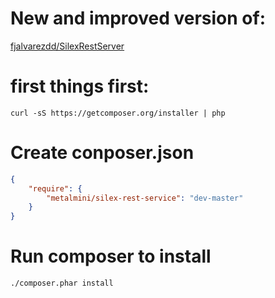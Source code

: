 # New and improved version of: #
[fjalvarezdd/SilexRestServer](https://github.com/fjalvarezdd/SilexRestServer "fjalvarezdd/SilexRestServer")

# first things first: #

`curl -sS https://getcomposer.org/installer | php`

# Create conposer.json #

```json 
{
    "require": {
        "metalmini/silex-rest-service": "dev-master"
    }
}
```

# Run composer to install #

`./composer.phar install`

